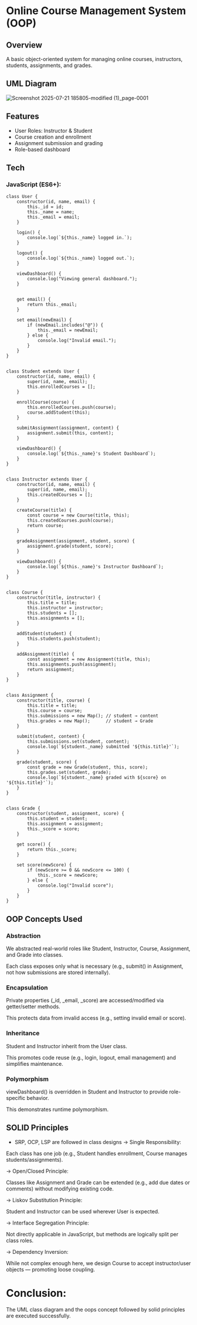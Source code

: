 # Online Course Management System (OOP)

## Overview
A basic object-oriented system for managing online courses, instructors, students, assignments, and grades.

##  UML Diagram
![Screenshot 2025-07-21 185805-modified (1)_page-0001](https://github.com/user-attachments/assets/dd3393a6-d0c1-4449-a68c-e3e0fa94b9ee)


##  Features
- User Roles: Instructor & Student
- Course creation and enrollment
- Assignment submission and grading
- Role-based dashboard

##  Tech
### JavaScript (ES6+):

```
class User {
    constructor(id, name, email) {
        this._id = id;
        this._name = name;
        this._email = email;
    }

    login() {
        console.log(`${this._name} logged in.`);
    }

    logout() {
        console.log(`${this._name} logged out.`);
    }

    viewDashboard() {
        console.log("Viewing general dashboard.");
    }

    
    get email() {
        return this._email;
    }

    set email(newEmail) {
        if (newEmail.includes("@")) {
            this._email = newEmail;
        } else {
            console.log("Invalid email.");
        }
    }
}


class Student extends User {
    constructor(id, name, email) {
        super(id, name, email);
        this.enrolledCourses = [];
    }

    enrollCourse(course) {
        this.enrolledCourses.push(course);
        course.addStudent(this);
    }

    submitAssignment(assignment, content) {
        assignment.submit(this, content);
    }

    viewDashboard() {
        console.log(`${this._name}'s Student Dashboard`);
    }
}


class Instructor extends User {
    constructor(id, name, email) {
        super(id, name, email);
        this.createdCourses = [];
    }

    createCourse(title) {
        const course = new Course(title, this);
        this.createdCourses.push(course);
        return course;
    }

    gradeAssignment(assignment, student, score) {
        assignment.grade(student, score);
    }

    viewDashboard() {
        console.log(`${this._name}'s Instructor Dashboard`);
    }
}


class Course {
    constructor(title, instructor) {
        this.title = title;
        this.instructor = instructor;
        this.students = [];
        this.assignments = [];
    }

    addStudent(student) {
        this.students.push(student);
    }

    addAssignment(title) {
        const assignment = new Assignment(title, this);
        this.assignments.push(assignment);
        return assignment;
    }
}


class Assignment {
    constructor(title, course) {
        this.title = title;
        this.course = course;
        this.submissions = new Map(); // student → content
        this.grades = new Map();      // student → Grade
    }

    submit(student, content) {
        this.submissions.set(student, content);
        console.log(`${student._name} submitted '${this.title}'`);
    }

    grade(student, score) {
        const grade = new Grade(student, this, score);
        this.grades.set(student, grade);
        console.log(`${student._name} graded with ${score} on '${this.title}'`);
    }
}


class Grade {
    constructor(student, assignment, score) {
        this.student = student;
        this.assignment = assignment;
        this._score = score;
    }

    get score() {
        return this._score;
    }

    set score(newScore) {
        if (newScore >= 0 && newScore <= 100) {
            this._score = newScore;
        } else {
            console.log("Invalid score");
        }
    }
}

```

##  OOP Concepts Used
### Abstraction
We abstracted real-world roles like Student, Instructor, Course, Assignment, and Grade into classes.

Each class exposes only what is necessary (e.g., submit() in Assignment, not how submissions are stored internally).

### Encapsulation
Private properties (_id, _email, _score) are accessed/modified via getter/setter methods.

This protects data from invalid access (e.g., setting invalid email or score).

### Inheritance
Student and Instructor inherit from the User class.

This promotes code reuse (e.g., login, logout, email management) and simplifies maintenance.

 ### Polymorphism
viewDashboard() is overridden in Student and Instructor to provide role-specific behavior.

This demonstrates runtime polymorphism.

##  SOLID Principles
- SRP, OCP, LSP are followed in class designs
-> Single Responsibility:

Each class has one job (e.g., Student handles enrollment, Course manages students/assignments).

-> Open/Closed Principle:

Classes like Assignment and Grade can be extended (e.g., add due dates or comments) without modifying existing code.

-> Liskov Substitution Principle:

Student and Instructor can be used wherever User is expected.

-> Interface Segregation Principle:

Not directly applicable in JavaScript, but methods are logically split per class roles.

-> Dependency Inversion:

While not complex enough here, we design Course to accept instructor/user objects — promoting loose coupling.


# Conclusion:
 
The UML class diagram and the oops concept followed by solid principles are executed successfully.
